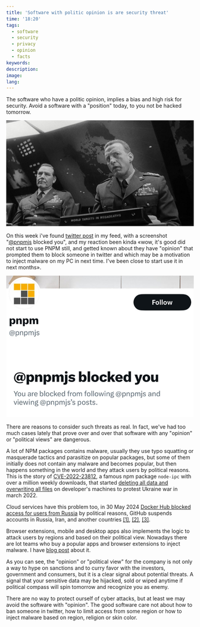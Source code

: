 ```yaml
---
title: 'Software with politic opinion is are security threat'
time: '18:20'
tags:
  - software
  - security
  - privacy
  - opinion
  - facts
keywords:
description:
image:
lang:
---
```


The software who have a politic opinion, implies a bias and high risk for security. Avoid a software with a "position" today, to you not be hacked tomorrow.

![The movie Dr. Strangelove, or How I Learned to Stop Worrying and Love the Bomb (1964)](dr-strangelove.png)

On this week i've found [twitter post](https://x.com/kozlovzxc/status/1802726956665905234/photo/1) in my feed, with a screenshot "[@pnpmjs](https://x.com/pnpmjs) blocked you", and my reaction been kinda «wow, it's good did not start to use PNPM still, and getted known about they have "opinion" that prompted them to block someone in twitter and which may be a motivation to inject malware on my PC in next time. I've been close to start use it in next months».

![banned twitter account](twitter-ban.png)

There are reasons to consider such threats as real. In fact, we've had too much cases lately that prove over and over that software with any "opinion" or "political views" are dangerous.

A lot of NPM packages contains malware, usually they use typo squatting or masquerade tactics and parasitize on popular packages, but some of them initially does not contain any malware and becomes popular, but then happens something in the world and they attack users by political reasons. This is the story of [CVE-2022-23812](https://github.com/advisories/GHSA-97m3-w2cp-4xx6), a famous npm package `node-ipc` with over a million weekly downloads, that started [deleting all data and overwriting all files](https://www.bleepingcomputer.com/news/security/big-sabotage-famous-npm-package-deletes-files-to-protest-ukraine-war/) on developer's machines to protest Ukraine war in march 2022.

Cloud services have this problem too, in 30 May 2024 [Docker Hub blocked access for users from Russia](https://therecord.media/docker-hub-suspends-services-russia) by political reasons, GitHub suspends accounts in Russia, Iran, and another countries [[1]](https://www.pcmag.com/news/github-reportedly-suspends-accounts-related-to-sanctioned-russian-orgs), [[2]](https://techthelead.com/russian-developers-get-their-github-accounts-suspended-lose-work-without-warning/), [[3]](https://techcrunch.com/2019/07/29/github-ban-sanctioned-countries/).

Browser extensions, mobile and desktop apps also implements the logic to attack users by regions and based on their political view. Nowadays there are lot teams who buy a popular apps and browser extensions to inject malware. I have [blog post](/blog/2023/09/01/malware-in-browser-extensions) about it.

As you can see, the "opinion" or "political view" for the company is not only a way to hype on sanctions and to curry favor with the investors, government and consumers, but it is a clear signal about potential threats. A signal that your sensitive data may be hijacked, sold or wiped anytime if political compass will spin tomorrow and recognize you as enemy.

There are no way to protect ourself of cyber attacks, but at least we may avoid the software with "opinion". The good software care not about how to ban someone in twitter, how to limit access from some region or how to inject malware based on region, religion or skin color.
